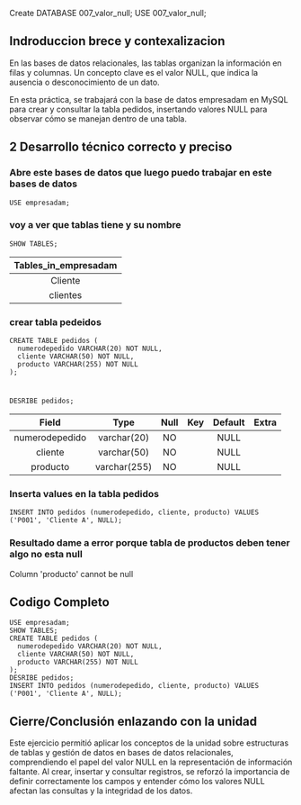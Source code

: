 Create DATABASE 007_valor_null;
USE 007_valor_null;


## Indroduccion brece y contexalizacion

En las bases de datos relacionales, las tablas organizan la información en filas y columnas. Un concepto clave es el valor NULL, que indica la ausencia o desconocimiento de un dato.

En esta práctica, se trabajará con la base de datos empresadam en MySQL para crear y consultar la tabla pedidos, insertando valores NULL para observar cómo se manejan dentro de una tabla.



## 2 Desarrollo técnico correcto y preciso

### Abre este bases de datos que luego puedo trabajar en este bases de datos 
```
USE empresadam;
```

### voy a ver que tablas tiene y su nombre 
```
SHOW TABLES;
```


| Tables_in_empresadam |
|:----------------------:|
| Cliente              |
| clientes             |


### crear tabla pedeidos
```
CREATE TABLE pedidos (
  numerodepedido VARCHAR(20) NOT NULL,
  cliente VARCHAR(50) NOT NULL,
  producto VARCHAR(255) NOT NULL
);
       
```
###
```
DESRIBE pedidos;
```

| Field          | Type         | Null | Key | Default | Extra |
|:----------------:|:--------------:|:------:|:-----:|:---------:|:-------:|
| numerodepedido | varchar(20)  | NO   |     | NULL    |       |
| cliente        | varchar(50)  | NO   |     | NULL    |       |
| producto       | varchar(255) | NO   |     | NULL    |       |





### Inserta values en la tabla pedidos
```
INSERT INTO pedidos (numerodepedido, cliente, producto) VALUES ('P001', 'Cliente A', NULL);

```
### Resultado dame a error porque tabla de productos deben tener algo no esta null
Column 'producto' cannot be null

## Codigo Completo

```
USE empresadam;
SHOW TABLES;
CREATE TABLE pedidos (
  numerodepedido VARCHAR(20) NOT NULL,
  cliente VARCHAR(50) NOT NULL,
  producto VARCHAR(255) NOT NULL
);
DESRIBE pedidos;
INSERT INTO pedidos (numerodepedido, cliente, producto) VALUES ('P001', 'Cliente A', NULL);

```

## Cierre/Conclusión enlazando con la unidad


Este ejercicio permitió aplicar los conceptos de la unidad sobre estructuras de tablas y gestión de datos en bases de datos relacionales, comprendiendo el papel del valor NULL en la representación de información faltante. Al crear, insertar y consultar registros, se reforzó la importancia de definir correctamente los campos y entender cómo los valores NULL afectan las consultas y la integridad de los datos.
